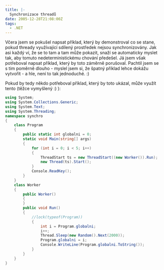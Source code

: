 ```yaml
---
title: |-
  Synchronizace threadů
date: 2005-12-28T21:08:00Z
tags:
  - .NET
---
```

Včera jsem se pokušel napsat příklad, který by demonstroval co se stane, pokud thready využívající sdílený prostředek nejsou synchronizovány. Jak asi každý ví, že se to tam a tam může pokazit, snaží se automaticky myslet tak, aby tomuto nedeterministickému chování předešel. Já jsem však potřeboval napsat příklad, který by toto záměrně porušoval. Pachtil jsem se s tim poměrně dlouho - myslel jsem si, že špatný příklad lehce dokážu vytvořit - a hle, není to tak jednoduché. :)

Pokud by tedy někdo potřeboval příklad, který by toto ukázal, může využít tento (těžce vymyšlený :) ):

```csharp
using System;
using System.Collections.Generic;
using System.Text;
using System.Threading;
namespace synchro
{
	class Program
	{
		public static int globalni = 0;
		static void Main(string[] args)
		{
			for (int i = 0; i < 5; i++)
			{
				ThreadStart ts = new ThreadStart((new Worker()).Run);
				new Thread(ts).Start();
			}
			Console.ReadKey();
		}
	}
	class Worker
	{
		public Worker()
		{
		}
		public void Run()
		{
			//lock(typeof(Program))
			{
				int i = Program.globalni;
				i++;
				Thread.Sleep(new Random().Next(2000));
				Program.globalni = i;
				Console.WriteLine(Program.globalni.ToString());
			}
		}
	}
}
```